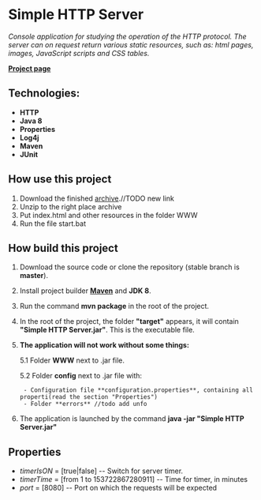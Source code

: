 # Simple HTTP Server

_Console application for studying the operation of the HTTP protocol.
The server can on request return various static resources, such as: html pages, images, JavaScript scripts and CSS tables._

[**Project page**](https://iozhukov.net/project-simple-http-server.html "Simple HTTP Server")

## Technologies:
- **HTTP**
- **Java 8**
- **Properties**
- **Log4j**
- **Maven**
- **JUnit**

## How use this project
1. Download the finished [archive](https://bitbucket.org/iozhukov-projects/simple-http-server/downloads/replace "Downloads").//TODO new link
2. Unzip to the right place archive
3. Put index.html and other resources in the folder WWW
4. Run the file start.bat

## How build this project

1. Download the source code or clone the repository (stable branch is **master**).

2. Install project builder [**Maven**](https://maven.apache.org/ "Apache Maven Project") and **JDK 8**.

3. Run the command **mvn package** in the root of the project.

4. In the root of the project, the folder **"target"** appears, it will contain **"Simple HTTP Server.jar"**. This is the executable file.

5. **The application will not work without some things:**

	5.1 Folder **WWW** next to .jar file.
	
	5.2 Folder **config** next to .jar file with:
	
		- Configuration file **configuration.properties**, containing all properti(read the section "Properties")
		- Folder **errors** //todo add unfo
		
6. The application is launched by the command **java -jar "Simple HTTP Server.jar"**

## Properties

- *timerIsON* = [true|false] -- Switch for server timer.
- *timerTime* = [from 1 to 153722867280911] -- Time for timer, in minutes
- *port* = [8080] -- Port on which the requests will be expected

